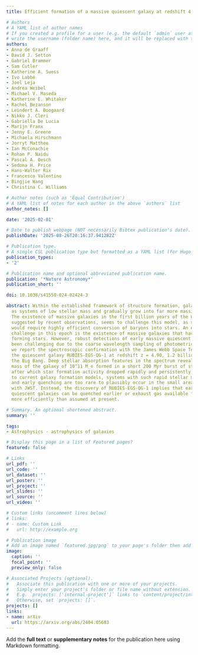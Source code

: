 ```yaml
---
title: Efficient formation of a massive quiescent galaxy at redshift 4.9

# Authors
# A YAML list of author names
# If you created a profile for a user (e.g. the default `admin` user at `content/authors/admin/`), 
# write the username (folder name) here, and it will be replaced with their full name and linked to their profile.
authors:
- Anna de Graaff
- David J. Setton
- Gabriel Brammer
- Sam Cutler
- Katherine A. Suess
- Ivo Labbé
- Joel Leja
- Andrea Weibel
- Michael V. Maseda
- Katherine E. Whitaker
- Rachel Bezanson
- Leindert A. Boogaard
- Nikko J. Cleri
- Gabriella De Lucia
- Marijn Franx
- Jenny E. Greene
- Michaela Hirschmann
- Jorryt Matthee
- Ian McConachie
- Rohan P. Naidu
- Pascal A. Oesch
- Sedona H. Price
- Hans-Walter Rix
- Francesco Valentino
- Bingjie Wang
- Christina C. Williams

# Author notes (such as 'Equal Contribution')
# A YAML list of notes for each author in the above `authors` list
author_notes: []

date: '2025-02-01'

# Date to publish webpage (NOT necessarily Bibtex publication's date).
publishDate: '2025-08-26T20:16:37.941282Z'

# Publication type.
# A single CSL publication type but formatted as a YAML list (for Hugo requirements).
publication_types:
- '2'

# Publication name and optional abbreviated publication name.
publication: '*Nature Astronomy*'
publication_short: ''

doi: 10.1038/s41550-024-02424-3

abstract: Within the established framework of structure formation, galaxies start
  as systems of low stellar mass and gradually grow into far more massive galaxies.
  The existence of massive galaxies in the first billion years of the Universe, as
  suggested by recent observations, seems to challenge this model, as such galaxies
  would require highly efficient conversion of baryons into stars. An even greater
  challenge in this epoch is the existence of massive galaxies that have already ceased
  forming stars. However, robust detections of early massive quiescent galaxies have
  been challenging due to the coarse wavelength sampling of photometric surveys. Here
  we report the spectroscopic confirmation with the James Webb Space Telescope of
  the quiescent galaxy RUBIES-EGS-QG-1 at redshift z = 4.90, 1.2 billion years after
  the Big Bang. Deep stellar absorption features in the spectrum reveal that the stellar
  mass of the galaxy of 10^11 M_⊙ formed in a short 200 Myr burst of star formation,
  after which star formation activity dropped rapidly and persistently. According
  to current galaxy formation models, systems with such rapid stellar mass growth
  and early quenching are too rare to plausibly occur in the small area probed spectroscopically
  with JWST. Instead, the discovery of RUBIES-EGS-QG-1 implies that early massive
  quiescent galaxies can be quenched earlier or exhaust gas available for star formation
  more efficiently than assumed at present.

# Summary. An optional shortened abstract.
summary: ''

tags:
- Astrophysics - astrophysics of galaxies

# Display this page in a list of Featured pages?
featured: false

# Links
url_pdf: ''
url_code: ''
url_dataset: ''
url_poster: ''
url_project: ''
url_slides: ''
url_source: ''
url_video: ''

# Custom links (uncomment lines below)
# links:
# - name: Custom Link
#   url: http://example.org

# Publication image
# Add an image named `featured.jpg/png` to your page's folder then add a caption below.
image:
  caption: ''
  focal_point: ''
  preview_only: false

# Associated Projects (optional).
#   Associate this publication with one or more of your projects.
#   Simply enter your project's folder or file name without extension.
#   E.g. `projects: ['internal-project']` links to `content/project/internal-project/index.md`.
#   Otherwise, set `projects: []`.
projects: []
links:
- name: arXiv
  url: https://arxiv.org/abs/2404.05683
---
```


Add the **full text** or **supplementary notes** for the publication here using Markdown formatting.

